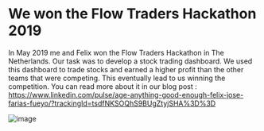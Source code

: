 # We won the Flow Traders Hackathon 2019

In May 2019 me and Felix won the Flow Traders Hackathon in The Netherlands. Our task was to develop a stock trading dashboard. We used this dashboard to trade stocks and earned a higher profit than the other teams that were competing. This eventually lead to us winning the competition. You can read more about it in our blog post : https://www.linkedin.com/pulse/age-anything-good-enough-felix-jose-farias-fueyo/?trackingId=tsdfNKSOQhS9BUgZtyjSHA%3D%3D

![image](https://user-images.githubusercontent.com/27863547/116689589-9b544580-a9b8-11eb-8262-e23f40aac7bd.png)
